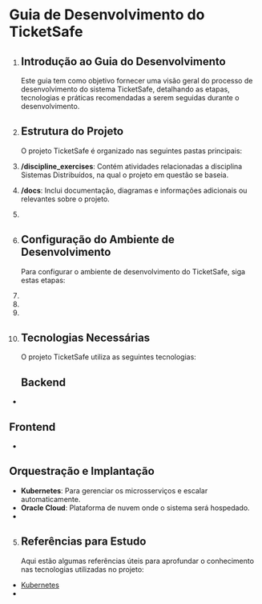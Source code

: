 # Guia de Desenvolvimento do TicketSafe

1. ## Introdução ao Guia do Desenvolvimento

   Este guia tem como objetivo fornecer uma visão geral do processo de desenvolvimento do sistema TicketSafe, detalhando as etapas, tecnologias e práticas recomendadas a serem seguidas durante o desenvolvimento.

2. ## Estrutura do Projeto

   O projeto TicketSafe é organizado nas seguintes pastas principais:  
     
1. **/discipline\_exercises**: Contém atividades relacionadas a disciplina Sistemas Distribuídos, na qual o projeto em questão se baseia.  
2. **/docs**: Inclui documentação, diagramas e informações adicionais ou relevantes sobre o projeto.  
3. 

3. ## Configuração do Ambiente de Desenvolvimento

   Para configurar o ambiente de desenvolvimento do TicketSafe, siga estas etapas:  
     
1.   
2.   
3. 

   

4. ## Tecnologias Necessárias

   O projeto TicketSafe utiliza as seguintes tecnologias:  
   

   ## Backend

* 

## 	Frontend

* 

## 	Orquestração e Implantação

* **Kubernetes**: Para gerenciar os microsserviços e escalar automaticamente.  
* **Oracle Cloud**: Plataforma de nuvem onde o sistema será hospedado.  
* 

5. ## Referências para Estudo

   Aqui estão algumas referências úteis para aprofundar o conhecimento nas tecnologias utilizadas no projeto:  
     
* [Kubernetes](https://kubernetes.io/pt-br/)  
* 